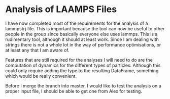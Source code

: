 Analysis of LAAMPS Files
========================

I have now completed most of the requirements for the analysis of a lammpstrj file.
This is important because the tool can now be useful to other people in the group
since basically everyone else uses lammps.
This is a rudimentary tool, although it should at least work.
Since I am dealing with strings there is not a whole lot
in the way of performance optimisations,
or at least any that I am aware of.

Features that are still required for the analyses I will need to do
are the computation of dynamics for the different types of particles.
Although this could only require adding the type to the resulting DataFrame,
something which would be really convenient.

Before I merge the branch into master,
I would like to test the analysis on a proper input file,
I should be able to get one from Alex for testing.
